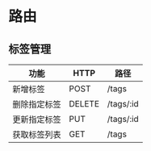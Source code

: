 # 路由
## 标签管理
| 功能         | HTTP   | 路径      |
| ------------ | ------ | --------- |
| 新增标签     | POST   | /tags     |
| 删除指定标签 | DELETE | /tags/:id |
| 更新指定标签 | PUT    | /tags/:id |
| 获取标签列表 | GET    | /tags     |